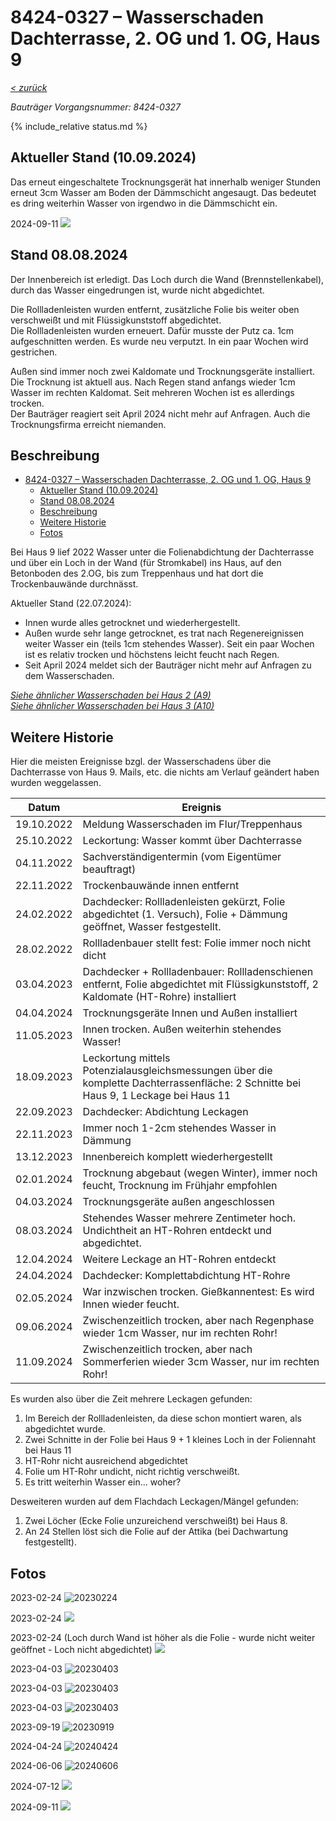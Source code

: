 # 8424-0327 &ndash; Wasserschaden Dachterrasse, 2. OG und 1. OG, Haus 9

_[&lt; zurück](../../index.md)_

_Bauträger Vorgangsnummer: 8424-0327_

{% include_relative status.md %}

## Aktueller Stand (10.09.2024)

Das erneut eingeschaltete Trocknungsgerät hat innerhalb weniger Stunden erneut
3cm Wasser am Boden der Dämmschicht angesaugt. Das bedeutet es dring weiterhin Wasser
von irgendwo in die Dämmschicht ein.

2024-09-11
![](Fotos/20240911_093221755_small.jpg)

## Stand 08.08.2024

Der Innenbereich ist erledigt. Das Loch durch die Wand (Brennstellenkabel), durch
das Wasser eingedrungen ist, wurde nicht abgedichtet.

Die Rollladenleisten wurden entfernt, zusätzliche Folie bis weiter oben verschweißt
und mit Flüssigkunststoff abgedichtet.\
Die Rollladenleisten wurden erneuert. Dafür musste der Putz ca. 1cm aufgeschnitten werden.
Es wurde neu verputzt. In ein paar Wochen wird gestrichen.

Außen sind immer noch zwei Kaldomate und Trocknungsgeräte
installiert. Die Trocknung ist aktuell aus. Nach Regen stand anfangs wieder 1cm Wasser
im rechten Kaldomat. Seit mehreren Wochen ist es allerdings trocken.\
Der Bauträger reagiert seit April 2024 nicht mehr auf Anfragen. Auch die
Trocknungsfirma erreicht niemanden.

## Beschreibung

- [8424-0327 – Wasserschaden Dachterrasse, 2. OG und 1. OG, Haus 9](#8424-0327--wasserschaden-dachterrasse-2-og-und-1-og-haus-9)
  - [Aktueller Stand (10.09.2024)](#aktueller-stand-10092024)
  - [Stand 08.08.2024](#stand-08082024)
  - [Beschreibung](#beschreibung)
  - [Weitere Historie](#weitere-historie)
  - [Fotos](#fotos)

Bei Haus 9 lief 2022 Wasser unter die Folienabdichtung der Dachterrasse und über ein Loch in der Wand (für Stromkabel) ins Haus, auf den Betonboden des 2.OG, bis zum Treppenhaus und hat dort die Trockenbauwände durchnässt.

Aktueller Stand (22.07.2024):
- Innen wurde alles getrocknet und wiederhergestellt.
- Außen wurde sehr lange getrocknet, es trat nach Regenereignissen weiter Wasser ein (teils 1cm stehendes Wasser). Seit ein paar Wochen ist es relativ trocken und höchstens leicht feucht nach Regen.
- Seit April 2024 meldet sich der Bauträger nicht mehr auf Anfragen zu dem Wasserschaden.

[_Siehe ähnlicher Wasserschaden bei Haus 2 (A9)_](../A9/index.md)\
[_Siehe ähnlicher Wasserschaden bei Haus 3 (A10)_](../A10/index.md)

## Weitere Historie

Hier die meisten Ereignisse bzgl. der Wasserschadens über die Dachterrasse von Haus 9.
Mails, etc. die nichts am Verlauf geändert haben wurden weggelassen.

| Datum | Ereignis |
| ----- | -------- |
| 19.10.2022 | Meldung Wasserschaden im Flur/Treppenhaus |
| 25.10.2022 | Leckortung: Wasser kommt über Dachterrasse |
| 04.11.2022 | Sachverständigentermin (vom Eigentümer beauftragt) |
| 22.11.2022 | Trockenbauwände innen entfernt |
| 24.02.2022 | Dachdecker: Rollladenleisten gekürzt, Folie abgedichtet (1. Versuch), Folie + Dämmung geöffnet, Wasser festgestellt.
| 28.02.2022 | Rollladenbauer stellt fest: Folie immer noch nicht dicht |
| 03.04.2023 | Dachdecker + Rollladenbauer: Rollladenschienen entfernt, Folie abgedichtet mit Flüssigkunststoff, 2 Kaldomate (HT-Rohre) installiert |
| 04.04.2024 | Trocknungsgeräte Innen und Außen installiert |
| 11.05.2023 | Innen trocken. Außen weiterhin stehendes Wasser! |
| 18.09.2023 | Leckortung mittels Potenzialausgleichsmessungen über die komplette Dachterrassenfläche: 2 Schnitte bei Haus 9, 1 Leckage bei Haus 11 |
| 22.09.2023 | Dachdecker: Abdichtung Leckagen |
| 22.11.2023 | Immer noch 1-2cm stehendes Wasser in Dämmung |
| 13.12.2023 | Innenbereich komplett wiederhergestellt |
| 02.01.2024 | Trocknung abgebaut (wegen Winter), immer noch feucht, Trocknung im Frühjahr empfohlen |
| 04.03.2024 | Trocknungsgeräte außen angeschlossen |
| 08.03.2024 | Stehendes Wasser mehrere Zentimeter hoch. Undichtheit an HT-Rohren entdeckt und abgedichtet. |
| 12.04.2024 | Weitere Leckage an HT-Rohren entdeckt |
| 24.04.2024 | Dachdecker: Komplettabdichtung HT-Rohre |
| 02.05.2024 | War inzwischen trocken. Gießkannentest: Es wird Innen wieder feucht. |
| 09.06.2024 | Zwischenzeitlich trocken, aber nach Regenphase wieder 1cm Wasser, nur im rechten Rohr! |
| 11.09.2024 | Zwischenzeitlich trocken, aber nach Sommerferien wieder 3cm Wasser, nur im rechten Rohr! |

Es wurden also über die Zeit mehrere Leckagen gefunden:

1. Im Bereich der Rollladenleisten, da diese schon montiert waren, als abgedichtet wurde.
2. Zwei Schnitte in der Folie bei Haus 9 + 1 kleines Loch in der Foliennaht bei Haus 11
3. HT-Rohr nicht ausreichend abgedichtet
4. Folie um HT-Rohr undicht, nicht richtig verschweißt.
5. Es tritt weiterhin Wasser ein... woher?

Desweiteren wurden auf dem Flachdach Leckagen/Mängel gefunden:

1. Zwei Löcher (Ecke Folie unzureichend verschweißt) bei Haus 8.
2. An 24 Stellen löst sich die Folie auf der Attika (bei Dachwartung festgestellt).

## Fotos

2023-02-24
![20230224](Fotos/20230224_105813.jpg)

2023-02-24
![](Fotos/20230224_111239_small.jpg)

2023-02-24 (Loch durch Wand ist höher als die Folie - wurde nicht weiter geöffnet - Loch nicht abgedichtet)
![](Fotos/20230224_110615_small.jpg)

2023-04-03
![20230403](Fotos/20230403_102333.jpg)

2023-04-03
![20230403](Fotos/20230403_104523_small.jpg)

2023-04-03
![20230403](Fotos/20230403_114901.jpg)

2023-09-19
![20230919](Fotos/20230919_132000.jpg)

2024-04-24
![20240424](Fotos/20240424_113325_small.jpg)

2024-06-06
![20240606](Fotos/20240606_050743060_small.jpg)

2024-07-12
![](Fotos/20240712_160923032_small.jpg)

2024-09-11
![](Fotos/20240911_093221755_small.jpg)